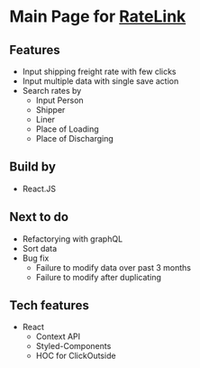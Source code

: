 # Main Page for [RateLink](https://www.rate-link.com)

## Features

- Input shipping freight rate with few clicks
- Input multiple data with single save action
- Search rates by
  - Input Person
  - Shipper
  - Liner
  - Place of Loading
  - Place of Discharging

## Build by

- React.JS

## Next to do

- Refactorying with graphQL
- Sort data
- Bug fix
  - Failure to modify data over past 3 months
  - Failure to modify after duplicating

## Tech features

- React
  - Context API
  - Styled-Components
  - HOC for ClickOutside
